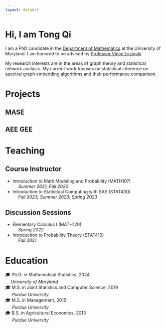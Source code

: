 ```yaml
---
layout: default
---
```

# Hi, I am Tong Qi

I am a PhD candidate in the [Department of Mathematics](https://stat.umd.edu/) at the University of Maryland. I am honored to be advised by [Professor Vince Lyzinski](https://www.math.umd.edu/~vlyzinsk/). 

My research interests are in the areas of graph theory and statistical network analysis. My current work focuses on statistical inference on spectral graph embedding algorithms and their performance comparison.



# Projects
## MASE

## AEE GEE




# Teaching
## Course Instructor 
- Introduction to Math Modeling and Probability (MATH107)  
   &emsp; _Summer 2021; Fall 2020_
- Introduction to Statistical Computing with SAS (STAT430)  
  &emsp; _Fall 2023; Summer 2023; Spring 2023_ 
  
## Discussion Sessions
- Elementary Calculus I (MATH120)    
  &emsp; _Spring 2022_
- Introduction to Probability Theory (STAT410)     
  &emsp; _Fall 2021_
  
  
  
  
 
# Education
🎓 Ph.D. in Mathematical Statistics, 2024  
      &emsp; _University of Maryland_   
🎓 M.S. in Joint Statistics and Computer Science, 2019  
   	 &emsp; _Purdue University_  
🎓 M.S. in Management, 2015   
   	 &emsp; _Purdue University_    
🎓 B.S. in Agricultural Economics, 2013  
   	 &emsp; _Purdue University_  
 



<!--
Text can be **bold**, _italic_, or ~~strikethrough~~.

There should be whitespace between paragraphs. We recommend including a README, or a file with information about your project.

## Header 2

> This is a blockquote following a header.
>
> When something is important enough, you do it even if the odds are not in your favor.


###### Header 6

| head1        | head two          | three |
|:-------------|:------------------|:------|
| ok           | good swedish fish | nice  |
| out of stock | good and plenty   | nice  |
| ok           | good `oreos`      | hmm   |
| ok           | good `zoute` drop | yumm  |

### Small image

![Octocat](https://github.githubassets.com/images/icons/emoji/octocat.png)

### Large image

![Branching](https://guides.github.com/activities/hello-world/branching.png)


### Definition lists can be used with HTML syntax.

<dl>
<dt>Name</dt>
<dd>Godzilla</dd>
<dt>Born</dt>
<dd>1952</dd>
<dt>Birthplace</dt>
<dd>Japan</dd>
<dt>Color</dt>
<dd>Green</dd>
</dl>-->
